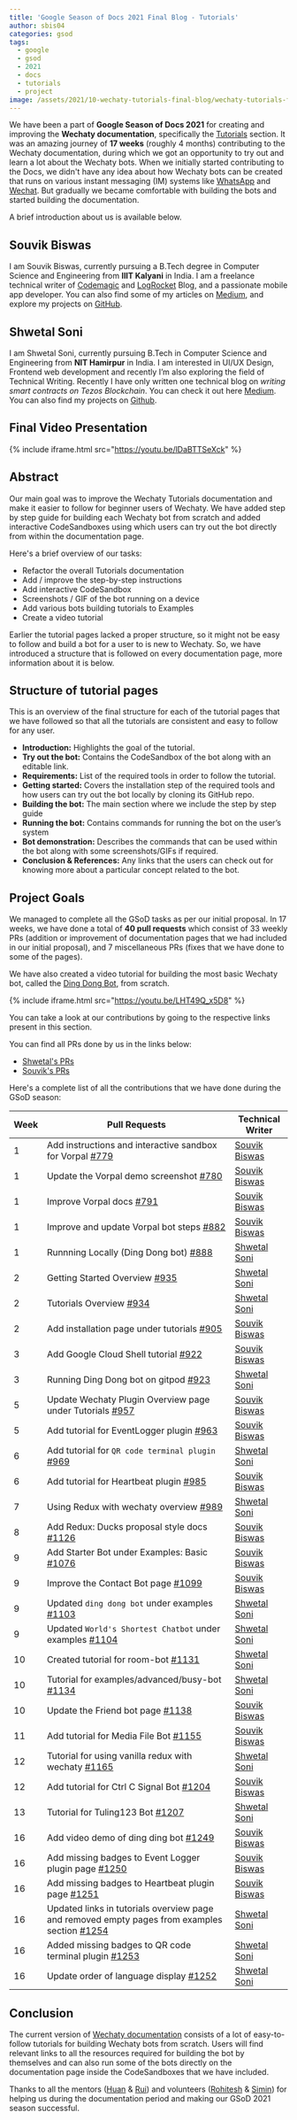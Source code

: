 ```yaml
---
title: 'Google Season of Docs 2021 Final Blog - Tutorials'
author: sbis04
categories: gsod
tags:
  - google
  - gsod
  - 2021
  - docs
  - tutorials
  - project
image: /assets/2021/10-wechaty-tutorials-final-blog/wechaty-tutorials-final-cover.webp
---
```


We have been a part of **Google Season of Docs 2021** for creating and improving the **Wechaty documentation**, specifically the [Tutorials](https://wechaty.js.org/docs/tutorials/) section. It was an amazing journey of **17 weeks** (roughly 4 months) contributing to the Wechaty documentation, during which we got an opportunity to try out and learn a lot about the Wechaty bots. When we initially started contributing to the Docs, we didn't have any idea about how Wechaty bots can be created that runs on various instant messaging (IM) systems like [WhatsApp](https://www.whatsapp.com/) and [Wechat](https://www.wechat.com/). But gradually we became comfortable with building the bots and started building the documentation.

A brief introduction about us is available below.

## Souvik Biswas

I am Souvik Biswas, currently pursuing a B.Tech degree in Computer Science and Engineering from **IIIT Kalyani** in India. I am a freelance technical writer of [Codemagic](https://blog.codemagic.io/) and [LogRocket](https://blog.logrocket.com/) Blog, and a passionate mobile app developer. You can also find some of my articles on [Medium](https://medium.com/@sbis1999), and explore my projects on [GitHub](https://github.com/sbis04).

## Shwetal Soni

I am Shwetal Soni, currently pursuing B.Tech in Computer Science and Engineering from **NIT Hamirpur** in India. I am interested in UI/UX Design, Frontend web development and recently I’m also exploring the field of Technical Writing. Recently I have only written one technical blog on *writing smart contracts on Tezos Blockchain*. You can check it out here [Medium](https://shwetalsoni.medium.com/building-your-first-dapp-on-tezos-part-1-writing-smart-contract-on-smartpy-d7cdf27476f9). You can also find my projects on [Github](https://github.com/shwetalsoni/).

## Final Video Presentation

{% include iframe.html src="https://youtu.be/lDaBTTSeXck" %}

## Abstract

Our main goal was to improve the Wechaty Tutorials documentation and make it easier to follow for beginner users of Wechaty. We have added step by step guide for building each Wechaty bot from scratch and added interactive CodeSandboxes using which users can try out the bot directly from within the documentation page.

Here's a brief overview of our tasks:

- Refactor the overall Tutorials documentation
- Add / improve the step-by-step instructions
- Add interactive CodeSandbox
- Screenshots / GIF of the bot running on a device
- Add various bots building tutorials to Examples
- Create a video tutorial

Earlier the tutorial pages lacked a proper structure, so it might not be easy to follow and build a bot for a user to is new to Wechaty. So, we have introduced a structure that is followed on every documentation page, more information about it is below.

## Structure of tutorial pages

This is an overview of the final structure for each of the tutorial pages that we have followed so that all the tutorials are consistent and easy to follow for any user.

- **Introduction:** Highlights the goal of the tutorial.
- **Try out the bot:** Contains the CodeSandbox of the bot along with an editable link.
- **Requirements:** List of the required tools in order to follow the tutorial.
- **Getting started:** Covers the installation step of the required tools and how users can try out the bot locally by cloning its GitHub repo.
- **Building the bot:** The main section where we include the step by step guide
- **Running the bot:** Contains commands for running the bot on the user’s system
- **Bot demonstration:** Describes the commands that can be used within the bot along with some screenshots/GIFs if required.
- **Conclusion & References:** Any links that the users can check out for knowing more about a particular concept related to the bot.

## Project Goals

We managed to complete all the GSoD tasks as per our initial proposal. In 17 weeks, we have done a total of **40 pull requests** which consist of 33 weekly PRs (addition or improvement of documentation pages that we had included in our initial proposal), and 7 miscellaneous PRs (fixes that we have done to some of the pages).

We have also created a video tutorial for building the most basic Wechaty bot, called the [Ding Dong Bot](https://wechaty.js.org/docs/tutorials/#build-your-first-chatbot-with-wechaty), from scratch.

{% include iframe.html src="https://youtu.be/LHT49Q_x5D8" %}

You can take a look at our contributions by going to the respective links present in this section.

You can find all PRs done by us in the links below:

- [Shwetal's PRs](https://github.com/wechaty/wechaty.js.org/pulls?q=is%3Apr+author%3Ashwetalsoni)
- [Souvik's PRs](https://github.com/wechaty/wechaty.js.org/pulls?q=is%3Apr+author%3Asbis04)

Here's a complete list of all the contributions that we have done during the GSoD season:

| Week | Pull Requests  | Technical Writer  |
| --- | --- | --- |
| 1 | Add instructions and interactive sandbox for Vorpal [#779](https://github.com/wechaty/wechaty.js.org/pull/779) | [Souvik Biswas](https://github.com/sbis04)
| 1 | Update the Vorpal demo screenshot [#780](https://github.com/wechaty/wechaty.js.org/pull/780) | [Souvik Biswas](https://github.com/sbis04)
| 1 |  Improve Vorpal docs [#791](https://github.com/wechaty/wechaty.js.org/pull/791) | [Souvik Biswas](https://github.com/sbis04)
| 1 |  Improve and update Vorpal bot steps [#882](https://github.com/wechaty/wechaty.js.org/pull/882) | [Souvik Biswas](https://github.com/sbis04)
| 1 |  Runnning Locally (Ding Dong bot) [#888](https://github.com/wechaty/wechaty.js.org/pull/888) | [Shwetal Soni](https://github.com/shwetalsoni )|
| 2 |  Getting Started Overview [#935](https://github.com/wechaty/wechaty.js.org/pull/935) | [Shwetal Soni](https://github.com/shwetalsoni )|
| 2 |  Tutorials Overview [#934](https://github.com/wechaty/wechaty.js.org/pull/934) | [Shwetal Soni](https://github.com/shwetalsoni )|
| 2 | Add installation page under tutorials [#905](https://github.com/wechaty/wechaty.js.org/pull/905) | [Souvik Biswas](https://github.com/sbis04)
| 3 | Add Google Cloud Shell tutorial [#922](https://github.com/wechaty/wechaty.js.org/pull/922) | [Souvik Biswas](https://github.com/sbis04)
| 3 | Running Ding Dong bot on gitpod [#923](https://github.com/wechaty/wechaty.js.org/pull/923) | [Shwetal Soni](https://github.com/shwetalsoni)
| 5 | Update Wechaty Plugin Overview page under Tutorials [#957](https://github.com/wechaty/wechaty.js.org/pull/957) | [Souvik Biswas](https://github.com/sbis04)
| 5 | Add tutorial for EventLogger plugin [#963](https://github.com/wechaty/wechaty.js.org/pull/963) | [Souvik Biswas](https://github.com/sbis04)
| 6 | Add tutorial for `QR code terminal plugin` [#969](https://github.com/wechaty/wechaty.js.org/pull/969) | [Shwetal Soni](https://github.com/shwetalsoni)
| 6 | Add tutorial for Heartbeat plugin [#985](https://github.com/wechaty/wechaty.js.org/pull/985) | [Souvik Biswas](https://github.com/sbis04)
| 7 | Using Redux with wechaty overview [#989](https://github.com/wechaty/wechaty.js.org/pull/989) | [Shwetal Soni](https://github.com/shwetalsoni)
| 8 | Add Redux: Ducks proposal style docs [#1126](https://github.com/wechaty/wechaty.js.org/pull/1126) | [Souvik Biswas](https://github.com/sbis04)
| 9 | Add Starter Bot under Examples: Basic [#1076](https://github.com/wechaty/wechaty.js.org/pull/1076) | [Souvik Biswas](https://github.com/sbis04)
| 9 | Improve the Contact Bot page [#1099](https://github.com/wechaty/wechaty.js.org/pull/1099) | [Souvik Biswas](https://github.com/sbis04)
| 9 | Updated `ding dong bot` under examples [#1103](https://github.com/wechaty/wechaty.js.org/pull/1103) | [Shwetal Soni](https://github.com/shwetalsoni)
| 9 | Updated `World's Shortest Chatbot` under examples [#1104](https://github.com/wechaty/wechaty.js.org/pull/1104) | [Shwetal Soni](https://github.com/shwetalsoni)
| 10 | Created tutorial for room-bot [#1131](https://github.com/wechaty/wechaty.js.org/pull/1131) | [Shwetal Soni](https://github.com/shwetalsoni)
| 10 | Tutorial for examples/advanced/busy-bot [#1134](https://github.com/wechaty/wechaty.js.org/pull/1134) | [Shwetal Soni](https://github.com/shwetalsoni)
| 10 | Update the Friend bot page [#1138](https://github.com/wechaty/wechaty.js.org/pull/1138) | [Souvik Biswas](https://github.com/sbis04)
| 11 | Add tutorial for Media File Bot [#1155](https://github.com/wechaty/wechaty.js.org/pull/1155) | [Souvik Biswas](https://github.com/sbis04)
| 12 | Tutorial for using vanilla redux with wechaty [#1165](https://github.com/wechaty/wechaty.js.org/pull/1165) | [Shwetal Soni](https://github.com/shwetalsoni)
| 12 | Add tutorial for Ctrl C Signal Bot [#1204](https://github.com/wechaty/wechaty.js.org/pull/1204) | [Souvik Biswas](https://github.com/sbis04)
| 13 | Tutorial for Tuling123 Bot [#1207](https://github.com/wechaty/wechaty.js.org/pull/1207) | [Shwetal Soni](https://github.com/shwetalsoni)
| 16 | Add video demo of ding ding bot [#1249](https://github.com/wechaty/wechaty.js.org/pull/1249) | [Souvik Biswas](https://github.com/sbis04)
| 16 | Add missing badges to Event Logger plugin page [#1250](https://github.com/wechaty/wechaty.js.org/pull/1250) | [Souvik Biswas](https://github.com/sbis04)
| 16 | Add missing badges to Heartbeat plugin page [#1251](https://github.com/wechaty/wechaty.js.org/pull/1251) | [Souvik Biswas](https://github.com/sbis04)
| 16 | Updated links in tutorials overview page and removed empty pages from examples section [#1254](https://github.com/wechaty/wechaty.js.org/pull/1254) | [Shwetal Soni](https://github.com/shwetalsoni)
| 16 | Added missing badges to QR code terminal plugin [#1253](https://github.com/wechaty/wechaty.js.org/pull/1253) | [Shwetal Soni](https://github.com/shwetalsoni)
| 16 | Update order of language display [#1252](https://github.com/wechaty/wechaty.js.org/pull/1252) | [Shwetal Soni](https://github.com/shwetalsoni)

<!--- Merge Status Badges --->
<!--- they are linked to the above last columns of the table, 
      to add just use the correct PR number and use the same format --->

[779]:https://img.shields.io/github/pulls/detail/state/wechaty/wechaty.js.org/779?style=flat-square
[780]:https://img.shields.io/github/pulls/detail/state/wechaty/wechaty.js.org/780?style=flat-square
[791]:https://img.shields.io/github/pulls/detail/state/wechaty/wechaty.js.org/791?style=flat-square
[882]:https://img.shields.io/github/pulls/detail/state/wechaty/wechaty.js.org/882?style=flat-square
[888]:https://img.shields.io/github/pulls/detail/state/wechaty/wechaty.js.org/888?style=flat-square
[935]:https://img.shields.io/github/pulls/detail/state/wechaty/wechaty.js.org/935?style=flat-square
[934]:https://img.shields.io/github/pulls/detail/state/wechaty/wechaty.js.org/934?style=flat-square
[905]:https://img.shields.io/github/pulls/detail/state/wechaty/wechaty.js.org/905?style=flat-square
[922]:https://img.shields.io/github/pulls/detail/state/wechaty/wechaty.js.org/922?style=flat-square
[923]:https://img.shields.io/github/pulls/detail/state/wechaty/wechaty.js.org/923?style=flat-square
[957]:https://img.shields.io/github/pulls/detail/state/wechaty/wechaty.js.org/957?style=flat-square
[963]:https://img.shields.io/github/pulls/detail/state/wechaty/wechaty.js.org/963?style=flat-square
[969]:https://img.shields.io/github/pulls/detail/state/wechaty/wechaty.js.org/969?style=flat-square
[985]:https://img.shields.io/github/pulls/detail/state/wechaty/wechaty.js.org/985?style=flat-square
[989]:https://img.shields.io/github/pulls/detail/state/wechaty/wechaty.js.org/989?style=flat-square
[1126]:https://img.shields.io/github/pulls/detail/state/wechaty/wechaty.js.org/1126?style=flat-square
[1076]:https://img.shields.io/github/pulls/detail/state/wechaty/wechaty.js.org/1076?style=flat-square
[1099]:https://img.shields.io/github/pulls/detail/state/wechaty/wechaty.js.org/1099?style=flat-square
[1103]:https://img.shields.io/github/pulls/detail/state/wechaty/wechaty.js.org/1103?style=flat-square
[1104]:https://img.shields.io/github/pulls/detail/state/wechaty/wechaty.js.org/1104?style=flat-square
[1131]:https://img.shields.io/github/pulls/detail/state/wechaty/wechaty.js.org/1131?style=flat-square
[1134]:https://img.shields.io/github/pulls/detail/state/wechaty/wechaty.js.org/1134?style=flat-square
[1138]:https://img.shields.io/github/pulls/detail/state/wechaty/wechaty.js.org/1138?style=flat-square
[1155]:https://img.shields.io/github/pulls/detail/state/wechaty/wechaty.js.org/1155?style=flat-square
[1165]:https://img.shields.io/github/pulls/detail/state/wechaty/wechaty.js.org/1165?style=flat-square
[1204]:https://img.shields.io/github/pulls/detail/state/wechaty/wechaty.js.org/1204?style=flat-square
[1207]:https://img.shields.io/github/pulls/detail/state/wechaty/wechaty.js.org/1207?style=flat-square
[1249]:https://img.shields.io/github/pulls/detail/state/wechaty/wechaty.js.org/1249?style=flat-square
[1250]:https://img.shields.io/github/pulls/detail/state/wechaty/wechaty.js.org/1250?style=flat-square
[1251]:https://img.shields.io/github/pulls/detail/state/wechaty/wechaty.js.org/1251?style=flat-square
[1252]:https://img.shields.io/github/pulls/detail/state/wechaty/wechaty.js.org/1252?style=flat-square
[1253]:https://img.shields.io/github/pulls/detail/state/wechaty/wechaty.js.org/1253?style=flat-square
[1254]:https://img.shields.io/github/pulls/detail/state/wechaty/wechaty.js.org/1254?style=flat-square

## Conclusion

The current version of [Wechaty documentation](https://wechaty.js.org/) consists of a lot of easy-to-follow tutorials for building Wechaty bots from scratch. Users will find relevant links to all the resources required for building the bot by themselves and can also run some of the bots directly on the documentation page inside the CodeSandboxes that we have included.

Thanks to all the mentors ([Huan](https://github.com/huan) & [Rui](https://github.com/lijiarui)) and volunteers ([Rohitesh](https://github.com/Rohitesh-Kumar-Jain) & [Simin](https://github.com/proudofsimin)) for helping us during the documentation period and making our GSoD 2021 season successful.
